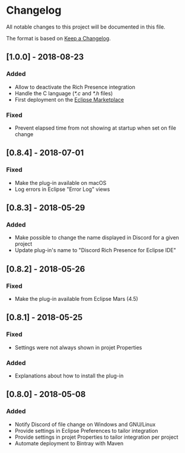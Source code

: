 # Changelog
All notable changes to this project will be documented in this file.

The format is based on [Keep a Changelog](https://keepachangelog.com/en/1.0.0/).

## [1.0.0] - 2018-08-23
### Added
- Allow to deactivate the Rich Presence integration
- Handle the C language (_*.c_ and _*.h_ files)
- First deployment on the [Eclipse Marketplace](https://marketplace.eclipse.org/content/discord-rich-presence-eclipse-ide)

### Fixed
- Prevent elapsed time from not showing at startup when set on file change

## [0.8.4] - 2018-07-01
### Fixed
- Make the plug-in available on macOS
- Log errors in Eclipse "Error Log" views

## [0.8.3] - 2018-05-29
### Added
- Make possible to change the name displayed in Discord for a given project
- Update plug-in's name to "Discord Rich Presence for Eclipse IDE"

## [0.8.2] - 2018-05-26
### Fixed
- Make the plug-in available from Eclipse Mars (4.5)

## [0.8.1] - 2018-05-25
### Fixed
- Settings were not always shown in projet Properties

### Added
- Explanations about how to install the plug-in

## [0.8.0] - 2018-05-08
### Added 
- Notify Discord of file change on Windows and GNU/Linux
- Provide settings in Eclipse Preferences to tailor integration
- Provide settings in projet Properties to tailor integration per project
- Automate deployment to Bintray with Maven